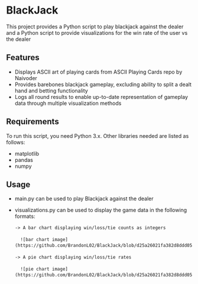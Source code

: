 # BlackJack

This project provides a Python script to play blackjack against the dealer and a Python script to provide visualizations for the win rate of the user vs the dealer

## Features

- Displays ASCII art of playing cards from ASCII Playing Cards repo by Naivoder
- Provides barebones blackjack gameplay, excluding ability to split a dealt hand and betting functionality
- Logs all round results to enable up-to-date representation of gameplay data through multiple visualization methods

## Requirements

To run this script, you need Python 3.x. Other libraries needed are listed as follows:

- matplotlib
- pandas
- numpy

## Usage 

- main.py can be used to play Blackjack against the dealer
- visualizations.py can be used to display the game data in the following formats:
  
      -> A bar chart displaying win/loss/tie counts as integers

        ![bar chart image](https://github.com/BrandonL02/BlackJack/blob/d25a26021fa382d8ddd05adb361fde7cf29752f3/visuals/bar%20chart.png)
  
      -> A pie chart displaying win/loss/tie rates

        ![pie chart image](https://github.com/BrandonL02/BlackJack/blob/d25a26021fa382d8ddd05adb361fde7cf29752f3/visuals/pie%20chart.png)
